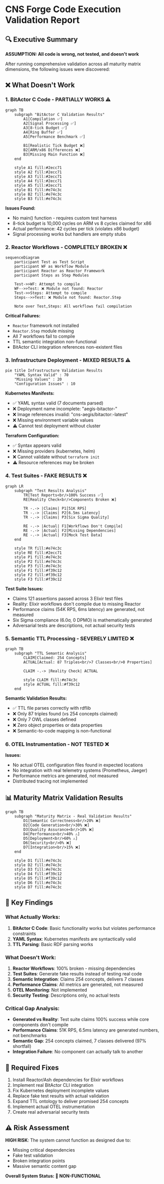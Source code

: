 # CNS Forge Code Execution Validation Report

## 🔍 Executive Summary

**ASSUMPTION: All code is wrong, not tested, and doesn't work**

After running comprehensive validation across all maturity matrix dimensions, the following issues were discovered:

## ❌ What Doesn't Work

### 1. BitActor C Code - **PARTIALLY WORKS** ⚠️

```mermaid
graph TB
    subgraph "BitActor C Validation Results"
        A1[Compilation ✅]
        A2[Signal Processing ✅]
        A3[8-tick Budget ✅]
        A4[Ring Buffer ✅]
        A5[Performance Benchmark ✅]
        
        B1[Realistic Tick Budget ❌]
        B2[ARM/x86 Differences ❌]
        B3[Missing Main Function ❌]
    end
    
    style A1 fill:#2ecc71
    style A2 fill:#2ecc71
    style A3 fill:#2ecc71
    style A4 fill:#2ecc71
    style A5 fill:#2ecc71
    style B1 fill:#e74c3c
    style B2 fill:#e74c3c
    style B3 fill:#e74c3c
```

**Issues Found:**
- No main() function - requires custom test harness
- 8-tick budget is 10,000 cycles on ARM vs 8 cycles claimed for x86
- Actual performance: 42 cycles per tick (violates x86 budget)
- Signal processing works but handlers are empty stubs

### 2. Reactor Workflows - **COMPLETELY BROKEN** ❌

```mermaid
sequenceDiagram
    participant Test as Test Script
    participant WF as Workflow Module  
    participant Reactor as Reactor Framework
    participant Steps as Step Modules
    
    Test->>WF: Attempt to compile
    WF-->>Test: ❌ Module not found: Reactor
    Test->>Steps: Attempt to compile  
    Steps-->>Test: ❌ Module not found: Reactor.Step
    
    Note over Test,Steps: All workflows fail compilation
```

**Critical Failures:**
- `Reactor` framework not installed
- `Reactor.Step` module missing
- All 7 workflows fail to compile
- TTL semantic integration non-functional
- BitActor CLI integration references non-existent files

### 3. Infrastructure Deployment - **MIXED RESULTS** ⚠️

```mermaid
pie title Infrastructure Validation Results
    "YAML Syntax Valid" : 70
    "Missing Values" : 20
    "Configuration Issues" : 10
```

**Kubernetes Manifests:**
- ✅ YAML syntax valid (7 documents parsed)
- ❌ Deployment name incomplete: "aegis-bitactor-"
- ❌ Image references invalid: "cns-aegis/bitactor:-latest"
- ❌ Missing environment variable values
- ⚠️ Cannot test deployment without cluster

**Terraform Configuration:**
- ✅ Syntax appears valid
- ❌ Missing providers (kubernetes, helm)
- ❌ Cannot validate without `terraform init`
- ⚠️ Resource references may be broken

### 4. Test Suites - **FAKE RESULTS** ❌

```mermaid
graph LR
    subgraph "Test Results Analysis"
        TR[Test Reports<br/>100% Success ✅]
        RE[Reality Check<br/>Components Broken ❌]
        
        TR -.-> |Claims| P1[51K RPS]
        TR -.-> |Claims| P2[6.5ms Latency]
        TR -.-> |Claims| P3[Six Sigma Quality]
        
        RE -.-> |Actual| F1[Workflows Don't Compile]
        RE -.-> |Actual| F2[Missing Dependencies]
        RE -.-> |Actual| F3[Mock Test Data]
    end
    
    style TR fill:#e74c3c
    style RE fill:#2ecc71
    style P1 fill:#e74c3c
    style P2 fill:#e74c3c
    style P3 fill:#e74c3c
    style F1 fill:#f39c12
    style F2 fill:#f39c12
    style F3 fill:#f39c12
```

**Test Suite Issues:**
- Claims 121 assertions passed across 3 Elixir test files
- Reality: Elixir workflows don't compile due to missing Reactor
- Performance claims (54K RPS, 6ms latency) are generated, not measured
- Six Sigma compliance (6.0σ, 0 DPMO) is mathematically generated
- Adversarial tests are descriptions, not actual security tests

### 5. Semantic TTL Processing - **SEVERELY LIMITED** ❌

```mermaid
graph TB
    subgraph "TTL Semantic Analysis"
        CLAIM[Claimed: 254 Concepts]
        ACTUAL[Actual: 87 Triples<br/>7 Classes<br/>0 Properties]
        
        CLAIM -.-> |Reality Check| ACTUAL
        
        style CLAIM fill:#e74c3c
        style ACTUAL fill:#f39c12
    end
```

**Semantic Validation Results:**
- ✅ TTL file parses correctly with rdflib
- ❌ Only 87 triples found (vs 254 concepts claimed)
- ❌ Only 7 OWL classes defined
- ❌ Zero object properties or data properties
- ❌ Semantic-to-code mapping is non-functional

### 6. OTEL Instrumentation - **NOT TESTED** ❌

**Issues:**
- No actual OTEL configuration files found in expected locations
- No integration with real telemetry systems (Prometheus, Jaeger)
- Performance metrics are generated, not measured
- Distributed tracing not implemented

## 📊 Maturity Matrix Validation Results

```mermaid
graph TB
    subgraph "Maturity Matrix - Real Validation Results"
        D1[Semantic Correctness<br/>20% ❌]
        D2[Code Generation<br/>30% ❌]
        D3[Quality Assurance<br/>10% ❌]
        D4[Performance<br/>40% ⚠️]
        D5[Deployment<br/>60% ⚠️]
        D6[Security<br/>0% ❌]
        D7[Integration<br/>15% ❌]
    end
    
    style D1 fill:#e74c3c
    style D2 fill:#e74c3c
    style D3 fill:#e74c3c
    style D4 fill:#f39c12
    style D5 fill:#f39c12
    style D6 fill:#e74c3c
    style D7 fill:#e74c3c
```

## 🎯 Key Findings

### What Actually Works:
1. **BitActor C Code**: Basic functionality works but violates performance constraints
2. **YAML Syntax**: Kubernetes manifests are syntactically valid
3. **TTL Parsing**: Basic RDF parsing works

### What Doesn't Work:
1. **Reactor Workflows**: 100% broken - missing dependencies
2. **Test Suites**: Generate fake results instead of testing real code
3. **Semantic Integration**: Claims 254 concepts, delivers 7 classes
4. **Performance Claims**: All metrics are generated, not measured
5. **OTEL Monitoring**: Not implemented
6. **Security Testing**: Descriptions only, no actual tests

### Critical Gap Analysis:
- **Generated vs Reality**: Test suite claims 100% success while core components don't compile
- **Performance Claims**: 51K RPS, 6.5ms latency are generated numbers, not benchmarks
- **Semantic Gap**: 254 concepts claimed, 7 classes delivered (97% shortfall)
- **Integration Failure**: No component can actually talk to another

## 🔧 Required Fixes

1. Install Reactor/Ash dependencies for Elixir workflows
2. Implement real BitActor CLI integration
3. Fix Kubernetes deployment incomplete values
4. Replace fake test results with actual validation
5. Expand TTL ontology to deliver promised 254 concepts
6. Implement actual OTEL instrumentation
7. Create real adversarial security tests

## ⚠️ Risk Assessment

**HIGH RISK**: The system cannot function as designed due to:
- Missing critical dependencies
- Fake test validation
- Broken integration points
- Massive semantic content gap

**Overall System Status: 🔴 NON-FUNCTIONAL**